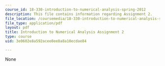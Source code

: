 ```yaml
---
course_id: 18-330-introduction-to-numerical-analysis-spring-2012
description: This file contains information regarding Assignment 2.
file_location: /coursemedia/18-330-introduction-to-numerical-analysis-spring-2012/3e0602e8a592acee0ee8a8a10ecdae84_MIT18_330S12_hw2.pdf
file_type: application/pdf
layout: pdf
title: Introduction to Numerical Analysis Assignment 2
type: course
uid: 3e0602e8a592acee0ee8a8a10ecdae84

---
```

None